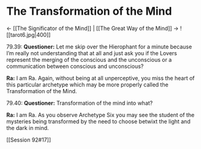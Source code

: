 # The Transformation of the Mind
<- [[The Significator of the Mind]] | [[The Great Way of the Mind]] ->
![[tarot6.jpg|400]]

79.39: **Questioner:** Let me skip over the Hierophant for a minute because I’m really not understanding that at all and just ask you if the Lovers represent the merging of the conscious and the unconscious or a communication between conscious and unconscious?

**Ra:** I am Ra. Again, without being at all unperceptive, you miss the heart of this particular archetype which may be more properly called the Transformation of the Mind.

79.40: **Questioner:** Transformation of the mind into what?

**Ra:** I am Ra. As you observe Archetype Six you may see the student of the mysteries being transformed by the need to choose betwixt the light and the dark in mind.

[[Session 92#17]]